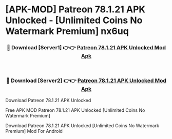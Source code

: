 # [APK-MOD] Patreon 78.1.21 APK Unlocked - [Unlimited Coins No Watermark Premium] nx6uq



<div align="center">
<h3>🔴 Download [Server1] 👉👉 <a href="https://momento.my/?title=Patreon_78.1.21_APK_Unlocked">Patreon 78.1.21 APK Unlocked Mod Apk</a></h3><br>

<h3>🔴 Download [Server2] 👉👉 <a href="https://momento.my/?title=Patreon_78.1.21_APK_Unlocked">Patreon 78.1.21 APK Unlocked Mod Apk</a></h3>
</div>



Download Patreon 78.1.21 APK Unlocked 

Free APK MOD Patreon 78.1.21 APK Unlocked [Unlimited Coins No Watermark Premium]

Download Patreon 78.1.21 APK Unlocked [Unlimited Coins No Watermark Premium] Mod For Android

